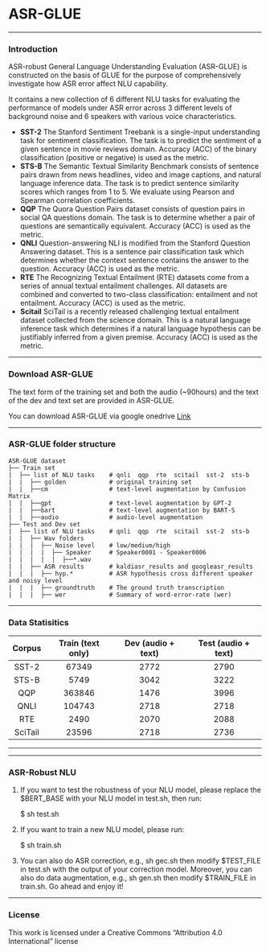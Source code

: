 # ASR-GLUE
---------
### Introduction
ASR-robust General Language Understanding Evaluation (ASR-GLUE) is constructed on the basis of GLUE for the purpose of comprehensively investigate how ASR error affect NLU capability. 

It contains a new collection of 6 different NLU tasks for evaluating the performance of models under ASR error across 3 different levels of background noise and 6 speakers with various voice characteristics.
* **SST-2** The Stanford Sentiment Treebank is a single-input understanding task for sentiment classification. The task is to predict the sentiment of a given sentence in movie reviews domain. Accuracy (ACC) of the binary classification (positive or negative) is used as the metric.
* **STS-B** The Semantic Textual Similarity Benchmark consists of sentence pairs drawn from news headlines, video and image captions, and natural language inference data. The task is to predict sentence similarity scores which ranges from 1 to 5. We evaluate using Pearson and Spearman correlation coefficients.
* **QQP**   The Quora Question Pairs dataset consists of question pairs in social QA questions domain. The task is to determine whether a pair of questions are semantically equivalent. Accuracy (ACC) is used as the metric.
* **QNLI**  Question-answering NLI is modified from the Stanford Question Answering dataset. This is a  sentence pair classification task which determines whether the context sentence contains the answer to the question. Accuracy (ACC) is used as the metric.
* **RTE**   The Recognizing Textual Entailment (RTE) datasets come from a series of annual textual entailment challenges. All datasets are combined and converted to two-class classification: entailment and not entailment. Accuracy (ACC) is used as the metric.
* **Scitail** SciTail is a recently released challenging textual entailment dataset collected from the science domain. This is a natural language inference task which 
determines if a natural language hypothesis can be justifiably inferred from a given premise. Accuracy (ACC) is used as the metric.


----------
### Download ASR-GLUE
The text form of the training set and both the audio (~90hours) and the text of the dev and text set are provided in ASR-GLUE.

You can download ASR-GLUE via google onedrive [Link](https://drive.google.com/drive/folders/1slqI6pUiab470vCxQBZemQZN-a_ssv1Q?usp=sharing)

----

### ASR-GLUE folder structure
```
ASR-GLUE dataset
├── Train set
|  ├── list of NLU tasks    # qnli  qqp  rte  scitail  sst-2  sts-b
|  |  ├── golden            # original training set
|  |  ├──cm                 # text-level augmentation by Confusion Matrix
|  |  ├──gpt                # text-level augmentation by GPT-2
|  |  ├──bart               # text-level augmentation by BART-S
|  |  ├──audio              # audio-level augmentation
├── Test and Dev set
|  ├── list of NLU tasks    # qnli  qqp  rte  scitail  sst-2  sts-b
|  |  ├── Wav folders
|  |  |  ├── Noise level    # low/medium/high
|  |  |  |  ├── Speaker     # Speaker0001 - Speaker0006
|  |  |  |  |  ├──*.wav
|  |  ├── ASR results       # kaldiasr_results and googleasr_results 
|  |  |  ├── hyp.*          # ASR hypothesis cross different speaker and noisy level
|  |  |  ├── groundtruth    # The ground truth transcription
|  |  |  ├── wer            # Summary of word-error-rate (wer) 

```

-----
### Data Statisitics 
| Corpus          | Train (text only) |  Dev (audio + text) | Test (audio + text)| 
| :-------------: | :---------------: | :---------------: | :---------------: |
|SST-2                   | 67349                  |2772               | 2790 |
|STS-B                   |5749                    | 3042              | 3222 |                   
QQP                     |363846                   |1476               |3996  | 
QNLI                    |104743                   |2718             |2718|            
RTE                     |2490                     |2070               |2088  |                   
SciTail                 |23596                    |2718               |2736  | 
----


------
### ASR-Robust NLU

1. If you want to test the robustness of your NLU model, please replace the $BERT_BASE with your NLU model in test.sh, then run:

    $ sh test.sh

2. If you want to train a new NLU model, please run:

    $ sh train.sh

3. You can also do ASR correction, e.g., sh gec.sh then modify $TEST_FILE in test.sh with the output of your correction model.
   Moreover, you can also do data augmentation, e.g., sh gen.sh then modify $TRAIN_FILE in train.sh. Go ahead and enjoy it!

----





### License
This work is licensed under a Creative Commons “Attribution 4.0 International” license
